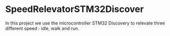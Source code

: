 # SpeedRelevatorSTM32Discover

In this project we use the microcontroller STM32 Discovery to relevate three different speed : idle, walk and run.



